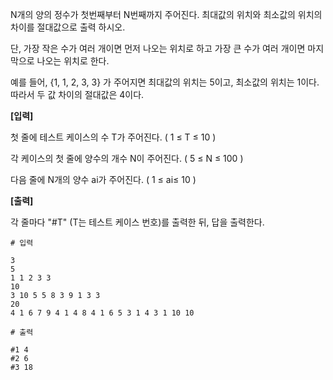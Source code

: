 N개의 양의 정수가 첫번째부터 N번째까지 주어진다. 최대값의 위치와 최소값의 위치의 차이를 절대값으로 출력 하시오.

단, 가장 작은 수가 여러 개이면 먼저 나오는 위치로 하고 가장 큰 수가 여러 개이면 마지막으로 나오는 위치로 한다.

예를 들어, {1, 1, 2, 3, 3} 가 주어지면 최대값의 위치는 5이고, 최소값의 위치는 1이다. 따라서 두 값 차이의 절대값은 4이다.

**[입력]**

첫 줄에 테스트 케이스의 수 T가 주어진다. ( 1 ≤ T ≤ 10 )

각 케이스의 첫 줄에 양수의 개수 N이 주어진다. ( 5 ≤ N ≤ 100 )

다음 줄에 N개의 양수 ai가 주어진다. ( 1 ≤ ai≤ 10 )

**[출력]**

각 줄마다 "#T" (T는 테스트 케이스 번호)를 출력한 뒤, 답을 출력한다.

```
# 입력

3
5
1 1 2 3 3
10
3 10 5 5 8 3 9 1 3 3 
20
4 1 6 7 9 4 1 4 8 4 1 6 5 3 1 4 3 1 10 10 
```

```
# 출력

#1 4
#2 6
#3 18
```

